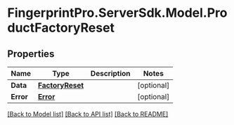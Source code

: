 # FingerprintPro.ServerSdk.Model.ProductFactoryReset
## Properties

Name | Type | Description | Notes
------------ | ------------- | ------------- | -------------
**Data** | [**FactoryReset**](FactoryReset.md) |  | [optional] 
**Error** | [**Error**](Error.md) |  | [optional] 

[[Back to Model list]](../README.md#documentation-for-models) [[Back to API list]](../README.md#documentation-for-api-endpoints) [[Back to README]](../README.md)

